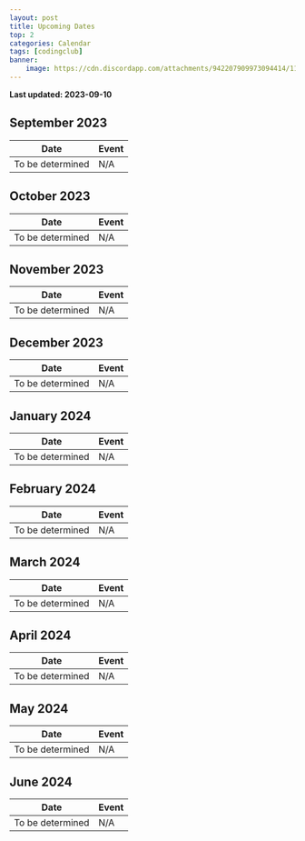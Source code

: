 ```yaml
---
layout: post
title: Upcoming Dates
top: 2
categories: Calendar
tags: [codingclub]
banner:
    image: https://cdn.discordapp.com/attachments/942207909973094414/1150502908463431832/Calendar.jpg
---
```

**Last updated: 2023-09-10**

September 2023
------------

| Date | Event |
|------|-------|
| To be determined | N/A |

October 2023
------------

| Date | Event |
|------|-------|
| To be determined | N/A |

November 2023
------------

| Date | Event |
|------|-------|
| To be determined | N/A |

December 2023
------------

| Date | Event |
|------|-------|
| To be determined | N/A |

January 2024
------------

| Date | Event |
|------|-------|
| To be determined | N/A |

February 2024
------------

| Date | Event |
|------|-------|
| To be determined | N/A |

March 2024
------------

| Date | Event |
|------|-------|
| To be determined | N/A |

April 2024
------------

| Date | Event |
|------|-------|
| To be determined | N/A |

May 2024
------------

| Date | Event |
|------|-------|
| To be determined | N/A |

June 2024
------------

| Date | Event |
|------|-------|
| To be determined | N/A |

